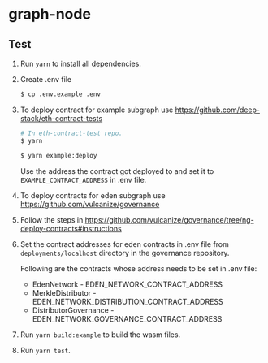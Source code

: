# graph-node

## Test

1. Run `yarn` to install all dependencies.

2. Create .env file

   ```bash
   $ cp .env.example .env
   ```

3. To deploy contract for example subgraph use https://github.com/deep-stack/eth-contract-tests

   ```bash
   # In eth-contract-test repo.
   $ yarn

   $ yarn example:deploy
   ```

   Use the address the contract got deployed to and set it to `EXAMPLE_CONTRACT_ADDRESS` in .env file.

3. To deploy contracts for eden subgraph use https://github.com/vulcanize/governance

4. Follow the steps in https://github.com/vulcanize/governance/tree/ng-deploy-contracts#instructions

5. Set the contract addresses for eden contracts in .env file from `deployments/localhost` directory in the governance repository.

   Following are the contracts whose address needs to be set in .env file:

   * EdenNetwork - EDEN_NETWORK_CONTRACT_ADDRESS
   * MerkleDistributor - EDEN_NETWORK_DISTRIBUTION_CONTRACT_ADDRESS
   * DistributorGovernance - EDEN_NETWORK_GOVERNANCE_CONTRACT_ADDRESS

6. Run `yarn build:example` to build the wasm files.

7. Run `yarn test`.
